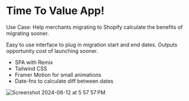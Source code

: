 # Time To Value App!

Use Case: Help merchants migrating to Shopify calculate the benefits of migrating sooner.

Easy to use interface to plug in migration start and end dates. Outputs opportunity cost of launching sooner.

- SPA with Remix
- Tailwind CSS
- Framer Motion for small animations
- Date-fns to calculate diff between dates

![Screenshot 2024-06-12 at 5 57 57 PM](https://github.com/pcoch/launch/assets/74082459/6c92fec3-91db-4126-b76b-afdd41e719ce)
